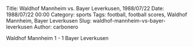 Title: Waldhof Mannheim vs. Bayer Leverkusen, 1988/07/22
Date: 1988/07/22 00:00
Category: sports
Tags: football, football scores, Waldhof Mannheim, Bayer Leverkusen
Slug: waldhof-mannheim-vs-bayer-leverkusen
Author: carbonero


Waldhof Mannheim 1 - 1 Bayer Leverkusen
